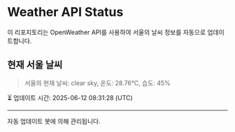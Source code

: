 
# Weather API Status

이 리포지토리는 OpenWeather API를 사용하여 서울의 날씨 정보를 자동으로 업데이트합니다.

## 현재 서울 날씨
> 서울의 현재 날씨: clear sky, 온도: 28.76°C, 습도: 45%

⏳ 업데이트 시간: 2025-06-12 08:31:28 (UTC)

---
자동 업데이트 봇에 의해 관리됩니다.
